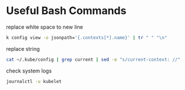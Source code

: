 # Useful Bash Commands

replace white space to new line

```bash
k config view -o jsonpath='{.contexts[*].name}' | tr " " "\n"
```

replace string

```bash
cat ~/.kube/config | grep current | sed -e "s/current-context: //"
```

check system logs

```bash
journalctl -u kubelet
```
